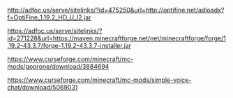 http://adfoc.us/serve/sitelinks/?id=475250&url=http://optifine.net/adloadx?f=OptiFine_1.19.2_HD_U_I2.jar

https://adfoc.us/serve/sitelinks/?id=271228&url=https://maven.minecraftforge.net/net/minecraftforge/forge/1.19.2-43.3.7/forge-1.19.2-43.3.7-installer.jar

https://www.curseforge.com/minecraft/mc-mods/goprone/download/3884694

https://www.curseforge.com/minecraft/mc-mods/simple-voice-chat/download/5069031
